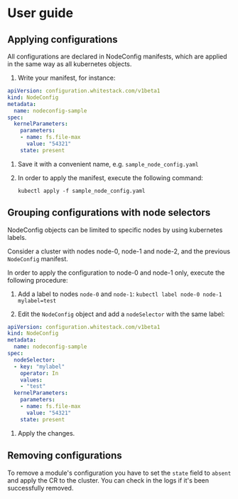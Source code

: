 # User guide

## Applying configurations

All configurations are declared in NodeConfig manifests, which are applied in
the same way as all kubernetes objects.

1. Write your manifest, for instance:

```yaml
apiVersion: configuration.whitestack.com/v1beta1
kind: NodeConfig
metadata:
  name: nodeconfig-sample
spec:
  kernelParameters:
    parameters:
    - name: fs.file-max
      value: "54321"
    state: present
```

1. Save it with a convenient name, e.g. `sample_node_config.yaml`

1. In order to apply the manifest, execute the following command:

    `kubectl apply -f sample_node_config.yaml`

## Grouping configurations with node selectors

NodeConfig objects can be limited to specific nodes by using kubernetes labels.

Consider a cluster with nodes node-0, node-1 and node-2, and the previous
`NodeConfig` manifest.

In order to apply the configuration to node-0 and node-1 only, execute the
following procedure:

1. Add a label to nodes `node-0` and `node-1`:
   `kubectl label node-0 node-1 mylabel=test`

1. Edit the `NodeConfig` object and add a `nodeSelector` with the same label:

```yaml
apiVersion: configuration.whitestack.com/v1beta1
kind: NodeConfig
metadata:
  name: nodeconfig-sample
spec:
  nodeSelector:
  - key: "mylabel"
    operator: In
    values:
    - "test"
  kernelParameters:
    parameters:
    - name: fs.file-max
      value: "54321"
    state: present
```

1. Apply the changes.

## Removing configurations

To remove a module's configuration you have to set the `state` field to `absent`
and apply the CR to the cluster. You can check in the logs if it's been
successfully removed.
